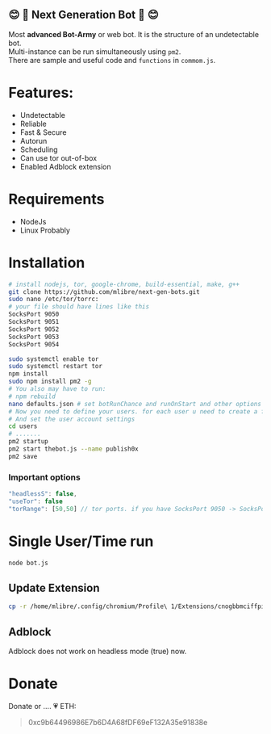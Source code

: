 :blush: :robot: Next Generation Bot :robot: :blush:
---
Most **advanced Bot-Army** or web bot. It is the structure of an undetectable bot.  
Multi-instance can be run simultaneously using `pm2`.  
There are sample and useful code and `functions` in `commom.js`.

# Features:
* Undetectable
* Reliable
* Fast & Secure
* Autorun
* Scheduling
* Can use tor out-of-box
* Enabled Adblock extension

# Requirements
* NodeJs
* Linux Probably

# Installation
~~~bash
# install nodejs, tor, google-chrome, build-essential, make, g++
git clone https://github.com/mlibre/next-gen-bots.git
sudo nano /etc/tor/torrc:
# your file should have lines like this
SocksPort 9050
SocksPort 9051
SocksPort 9052
SocksPort 9053
SocksPort 9054

sudo systemctl enable tor
sudo systemctl restart tor
npm install
sudo npm install pm2 -g
# You also may have to run:
# npm rebuild
nano defaults.json # set botRunChance and runOnStart and other options
# Now you need to define your users. for each user u need to create a folder like users/USERNAME
# And set the user account settings
cd users
# .......
pm2 startup
pm2 start thebot.js --name publish0x
pm2 save
~~~

### Important options
```javascript
"headlessS": false,
"useTor": false
"torRange": [50,50] // tor ports. if you have SocksPort 9050 -> SocksPort 9054 then set this option to [50,54]
```

# Single User/Time run
```bash
node bot.js
```

## Update Extension
~~~bash
cp -r /home/mlibre/.config/chromium/Profile\ 1/Extensions/cnogbbmciffpibmkphohpebghmomaemi/2.0.0.8_0
~~~

## Adblock
Adblock does not work on headless mode (true) now.

Donate
=======
Donate or .... :heartpulse:
ETH:
> 0xc9b64496986E7b6D4A68fDF69eF132A35e91838e